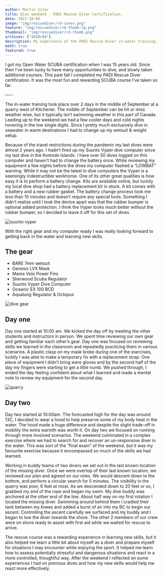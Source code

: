 ```yaml
---
author: Martin Sitar
title: Dive weekend - PADI Rescue Diver Certification.
date: 2021-10-08
image: "img/rescuediver/rd-cover.png"
feature: "img/rescuediver/rd-thumb-lg.png"
thumbnail: "img/rescuediver/rd-thumb.png"
archives: ["2020/04"]
description: My experience of the PADI Rescue Diver in-water training.
math: true
featured: true
---
```


I got my Open Water SCUBA certification when I was 15 years old. Since then I’ve been lucky to have many opportunities to dive, and slowly taken additional courses. This past fall I completed my PADI Rescue Diver certification. It was the most fun and rewarding SCUBA course I’ve taken so far.

—--

The in-water training took place over 2 days in the middle of September at a quarry west of Kitchener. The middle of September can be hit or miss weather wise, but it typically isn’t swimming weather in this part of Canada. Leading up to the weekend we had a few cooler days and cold nights hovering in the low single digits. Since I pretty much exclusively dive in seawater in warm destinations I had to change up my wetsuit & weight setup.

Because of the travel restrictions during the pandemic my last dives were almost 2 years ago. I hadn’t fired up my Suunto Vyper dive computer since my last dive in the Komodo Islands. I have over 50 dives logged on this computer and haven’t had to change the battery once. While reviewing my equipment a few nights before the dives my computer flashed a “LOWBAT” warning. While it may not be the latest in dive computers the Vyper is a seemingly indestructible workhorse. One of its other great qualities is how easy it is to perform a battery change. Kits are available online, but luckily my local dive shop had a battery replacement kit in stock. A kit comes with a battery and a new rubber gasket. The battery change process took me less than 10 minutes and doesn’t require any special tools. Something I didn’t realize until I took the device apart was that the rubber bumper is optional added protection. I think the Vyper looks much better without the rubber bumper, so I decided to leave it off for this set of dives.

![suunto vyper](/img/rescuediver/vyper.jpg)

With the right gear and my computer ready I was really looking forward to getting back in the water and learning new skills. 

## The gear
* BARE 7mm wetsuit
* Genesis LVX Mask
* Mares Volo Power Fins
* Sherwood Scuba Regulator
* Suunto Vyper Dive Computer
* Oceanic EX 100 BCD
* Aqualung Regulator & Octopus

![dive gear](/img/rescuediver/gear.jpg)

## Day one
Day one started at 10:00 am. We kicked the day off by meeting the other students and instructors in person. We spent time reviewing our own gear and getting familiar each other’s gear. Day one was focused on reviewing skills we learned in the classroom and repeatedly practicing them in various scenarios. A plastic clasp on my mask broke during one of the exercises, luckily I was able to make a temporary fix with a replacement strap. One piece of equipment I didn’t bring were gloves and by the second half of the day my fingers were starting to get a little numb. We pushed through, I ended the day feeling confident about what I learned and made a mental note to review my equipment for the second day.

![quarry](/img/rescuediver/quarry.jpg)

## Day two
Day two started at 10:00am. The forecasted high for the day was around 13C, I decided to wear a hood to help preserve some of my body heat in the water. The hood made a huge difference and despite the slight trade-off in mobility the extra warmth was worth it. On day two we focused on running through more involved scenarios. The weekend culminated in a complex exercise where we had to search for and recover an un-responsive diver in the water. This was sort of the “final exam” of the weekend, but it was my favourite exercise because it encompassed so much of the skills we had learned. 

Working in buddy teams of two divers we set out in the last known location of the missing diver. Once we were overtop of their last known location, we reviewed our plan and agreed on our roles. We would descent down to the bottom, and perform a circular search for 5 minutes. The visibility in the quarry was poor, 6 feet at most. As we descended down to 20 feet or so, I grabbed my end of the rope and began my swim. My dive buddy was anchored at the other end of the line. About half way on my first rotation I located the missing diver. Swimming around behind them I cradled their tank between my knees and added a burst of air into my BC to begin our ascent. Controlling the ascent carefully we surfaced and my buddy and I began to tow the diver towards the shore. The other 2 members of our crew were on shore ready to assist with first aid while we waited for rescue to arrive. 

The rescue course was a rewarding experience in learning new skills, but it also helped me learn a little bit about myself as a diver and prepare myself for situations	I may encounter while enjoying the sport. It helped me learn how to assess potentially stressful and dangerous situations and react in a more controlled, thoughtful way. After the weekend I reflected on some experiences I had on previous dives and how my new skills would help me react more effectively. 